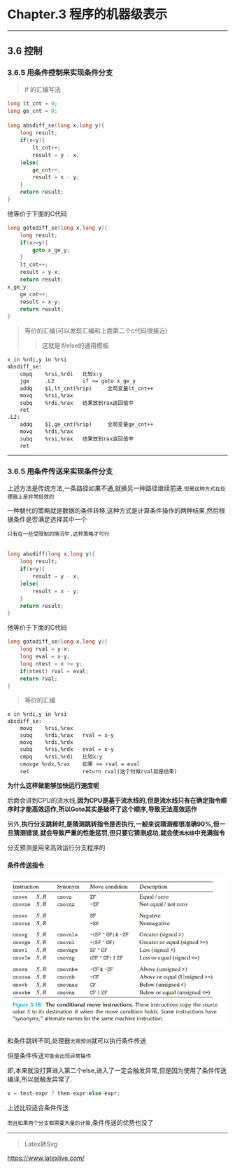 # Chapter.3 程序的机器级表示

--------------

## 3.6 控制

### 3.6.5 用条件控制来实现条件分支

> if 的汇编写法

```cpp
long lt_cnt = 0;
long ge_cnt = 0;

long absdiff_se(long x,long y){
    long result;
    if(x<y){
        lt_cnt++;
        result = y - x;
    }else{
        ge_cnt++;
        result = x - y;
    }
    return result;
}
```

他等价于下面的C代码

```cpp
long gotodiff_se(long x,long y){
    long result;
    if(x>=y){
        goto x_ge_y;
    }
    lt_cnt++;
    result = y-x;
    return result;
x_ge_y:
    ge_cnt++;
    result = x-y;
    return result;
}
```

> 等价的汇编(可以发现汇编和上面第二个c代码很接近)
>> 这就是if/else的通用模板

```
x in %rdi,y in %rsi
absdiff_se:
    cmpq    %rsi,%rdi   比较x:y
    jge     .L2         if >= goto x_ge_y
    addq    $1,lt_cnt(%rip)     全局变量lt_cnt++
    movq    %rsi,%rax
    subq    %rdi,%rax   结果放到rax返回值中
    ret
.L2:
    addq    $1,ge_cnt(%rip)     全局变量ge_cnt++
    movq    %rdi,%rax
    subq    %rsi,%rax   结果放到rax返回值中
    ret
```

--------------

### 3.6.5 用条件传送来实现条件分支

上述方法是传统方法,一条路径如果不通,就换另一种路径继续前进.`但是这种方式在处理器上是非常低效的`

一种替代的策略就是数据的条件转移,这种方式是计算条件操作的两种结果,然后根据条件是否满足选择其中一个

`只有在一些受限制的情况中,这种策略才可行`


```cpp

long absdiff(long x,long y){
    long result;
    if(x<y){
        result = y - x;
    }else{
        result = x - y;
    }
    return result;
}
```

他等价于下面的C代码

```cpp
long gotodiff_se(long x,long y){
    long rval = y-x;
    long eval = x-y;
    long ntest = x >= y;
    if(ntest) rval = eval;
    return rval;
}
```

> 等价的汇编

```
x in %rdi,y in %rsi
absdiff_se:
    movq    %rsi,%rax
    subq    %rdi,%rax   rval = x-y
    movq    %rdi,%rdx
    subq    %rsi,%rdx   eval = x-y
    cmpq    %rsi,%rdi   比较x:y
    cmovge %rdx,%rax    如果 >= rval = eval
    ret                 return rval(这个时候rval就是结果)
```


**为什么这样做能够加快运行速度呢**

后面会讲到CPU的流水线,**因为CPU是基于流水线的,但是流水线只有在确定指令顺序时才能高效运作,所以Goto其实是破坏了这个顺序,导致无法高效运作**

另外,**执行分支跳转时,是猜测跳转指令是否执行,一般来说猜测都很准确90%,但一旦猜测错误,就会导致严重的性能惩罚,但只要它猜测成功,就会使`流水线`中充满指令**

分支预测是用来高效运行分支程序的


#### 条件传送指令

![](s1.jpg)

和条件跳转不同,处理器`无需预测`就可以执行条件传送

但是条件传送`可能会出现异常操作`

即,本来就没打算进入第二个else,进入了一定会触发异常,但是因为使用了条件传送编译,所以就触发异常了.

```cpp
v = test-expr ? then-expr:else-expr;
```

上述比较适合条件传送

`而且如果两个分支都需要大量的计算`,条件传送的优势也没了

--------------


> Latex转Svg

https://www.latexlive.com/